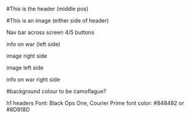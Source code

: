 #This is the header (middle pos)

#This is an image (either side of header)

Nav bar across screen 4/5 buttons

info on war (left side)

image right side

image left side

info on war right side

#background colour to be camoflague?


h1 headers
Font: Black Ops One, Courier Prime
font color: #848482 or #8D918D

